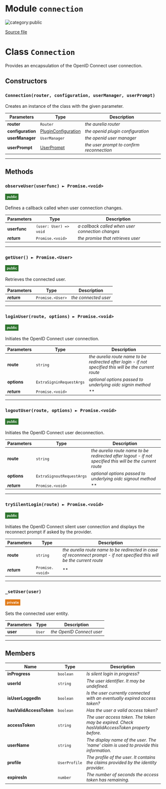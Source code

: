 # Module `connection`

![category:public](https://img.shields.io/badge/category-public-FF5000.svg?style=flat-square)



[Source file](..\src\connection.js)

# Class `Connection`

Provides an encapsulation of the OpenID Connect user connection.

## Constructors


### `Connection(router, configuration, userManager, userPrompt)`

Creates an instance of the class with the given parameter.

Parameters | Type | Description
--- | --- | ---
__router__ | `Router` | *the aurelia router*
__configuration__ | [PluginConfiguration](src_plugin-configuration.md) | *the openid plugin configuration*
__userManager__ | `UserManager` | *the openid user manager*
__userPrompt__ | [UserPrompt](src_user-prompt.md) | *the user prompt to confirm reconnection*

---

## Methods

### `observeUser(userfunc) ► Promise.<void>`

![modifier: public](images/badges/modifier-public.png)

Defines a callback called when user connection changes.

Parameters | Type | Description
--- | --- | ---
__userfunc__ | `(user: User) => void` | *a callback called when user connection changes*
__*return*__ | `Promise.<void>` | *the promise that retrieves user*

---

### `getUser() ► Promise.<User>`

![modifier: public](images/badges/modifier-public.png)

Retrieves the connected user.

Parameters | Type | Description
--- | --- | ---
__*return*__ | `Promise.<User>` | *the connected user*

---

### `loginUser(route, options) ► Promise.<void>`

![modifier: public](images/badges/modifier-public.png)

Initiates the OpenID Connect user connection.

Parameters | Type | Description
--- | --- | ---
__route__ | `string` | *the aurelia route name to be redirected after login - if not specified this will be the current route*
__options__ | `ExtraSigninRequestArgs` | *optional options passed to underlying oidc signin method*
__*return*__ | `Promise.<void>` | **

---

### `logoutUser(route, options) ► Promise.<void>`

![modifier: public](images/badges/modifier-public.png)

Initiates the OpenID Connect user deconnection.

Parameters | Type | Description
--- | --- | ---
__route__ | `string` | *the aurelia route name to be redirected after logout - if not specified this will be the current route*
__options__ | `ExtraSignoutRequestArgs` | *optional options passed to underlying oidc signout method*
__*return*__ | `Promise.<void>` | **

---

### `trySilentLogin(route) ► Promise.<void>`

![modifier: public](images/badges/modifier-public.png)

Initiates the OpenID Connect silent user connection and displays the reconnect prompt if asked by the provider.

Parameters | Type | Description
--- | --- | ---
__route__ | `string` | *the aurelia route name to be redirected in case of reconnnect prompt - if not specified this will be the current route*
__*return*__ | `Promise.<void>` | **

---

### `_setUser(user)`

![modifier: private](images/badges/modifier-private.png)

Sets the connected user entity.

Parameters | Type | Description
--- | --- | ---
__user__ | `User` | *the OpenID Connect user*

---

## Members

Name | Type | Description
--- | --- | ---
__inProgress__ | `boolean` | *Is silent login in progress?*
__userId__ | `string` | *The user identifier. It may be undefined.*
__isUserLoggedIn__ | `boolean` | *Is the user currently connected with an eventually expired access token?*
__hasValidAccessToken__ | `boolean` | *Has the user a valid access token?*
__accessToken__ | `string` | *The user access token. The token may be expired. Check hasValidAccessToken property before.*
__userName__ | `string` | *The display name of the user. The &#x27;name&#x27; claim is used to provide this information.*
__profile__ | `UserProfile` | *The profile of the user. It contains the claims provided by the identity provider.*
__expiresIn__ | `number` | *The number of seconds the access token has remaining.*

